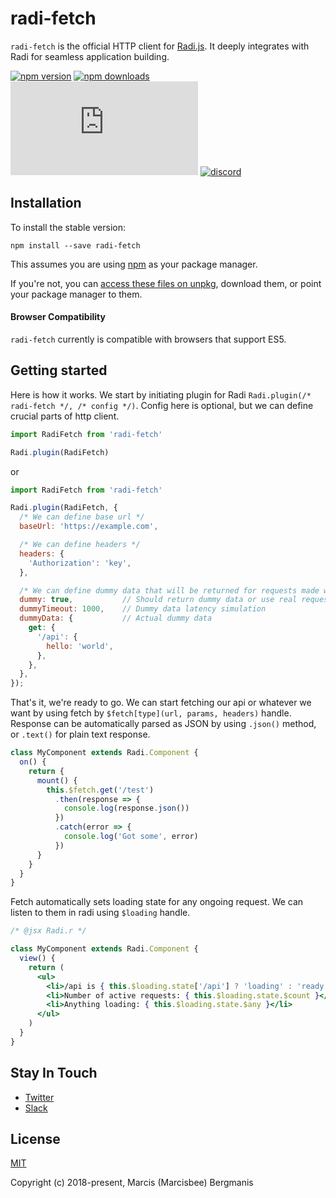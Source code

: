 # radi-fetch

`radi-fetch` is the official HTTP client for [Radi.js](https://radi.js.org). It deeply integrates with Radi for seamless application building.

[![npm version](https://img.shields.io/npm/v/radi-fetch.svg?style=flat-square)](https://www.npmjs.com/package/radi-fetch)
[![npm downloads](https://img.shields.io/npm/dm/radi-fetch.svg?style=flat-square)](https://www.npmjs.com/package/radi-fetch)
[![gzip bundle size](http://img.badgesize.io/https://unpkg.com/radi-fetch@latest/dist/radi-fetch.min.js?compression=gzip&style=flat-square)](https://unpkg.com/radi-fetch@latest/dist/radi-fetch.js)
[![discord](https://dcbadge.vercel.app/api/server/a62gfaDW2e?style=flat-square)](https://discord.gg/a62gfaDW2e)


## Installation

To install the stable version:

```
npm install --save radi-fetch
```

This assumes you are using [npm](https://www.npmjs.com/) as your package manager.  

If you're not, you can [access these files on unpkg](https://unpkg.com/radi-fetch/dist/), download them, or point your package manager to them.

#### Browser Compatibility

`radi-fetch` currently is compatible with browsers that support ES5.

## Getting started

Here is how it works. We start by initiating plugin for Radi `Radi.plugin(/* radi-fetch */, /* config */)`. Config here is optional, but we can define crucial parts of http client.

```jsx
import RadiFetch from 'radi-fetch'

Radi.plugin(RadiFetch)
```

or

```jsx
import RadiFetch from 'radi-fetch'

Radi.plugin(RadiFetch, {
  /* We can define base url */
  baseUrl: 'https://example.com',

  /* We can define headers */
  headers: {
    'Authorization': 'key',
  },

  /* We can define dummy data that will be returned for requests made with radi-fetch */
  dummy: true,           // Should return dummy data or use real requests
  dummyTimeout: 1000,    // Dummy data latency simulation
  dummyData: {           // Actual dummy data
    get: {
      '/api': {
        hello: 'world',
      },
    },
  },
});
```

That's it, we're ready to go. We can start fetching our api or whatever we want by using fetch by `$fetch[type](url, params, headers)` handle.
Response can be automatically parsed as JSON by using `.json()` method, or `.text()` for plain text response.

```jsx
class MyComponent extends Radi.Component {
  on() {
    return {
      mount() {
        this.$fetch.get('/test')
          .then(response => {
            console.log(response.json())
          })
          .catch(error => {
            console.log('Got some', error)
          })
      }
    }
  }
}
```

Fetch automatically sets loading state for any ongoing request. We can listen to them in radi using `$loading` handle.

```jsx
/* @jsx Radi.r */

class MyComponent extends Radi.Component {
  view() {
    return (
      <ul>
        <li>/api is { this.$loading.state['/api'] ? 'loading' : 'ready' }</li>
        <li>Number of active requests: { this.$loading.state.$count }</li>
        <li>Anything loading: { this.$loading.state.$any }</li>
      </ul>
    )
  }
}
```

## Stay In Touch

- [Twitter](https://twitter.com/radi_js)
- [Slack](https://join.slack.com/t/radijs/shared_invite/enQtMjk3NTE2NjYxMTI2LWFmMTM5NTgwZDI5NmFlYzMzYmMxZjBhMGY0MGM2MzY5NmExY2Y0ODBjNDNmYjYxZWYxMjEyNjJhNjA5OTJjNzQ)

## License

[MIT](http://opensource.org/licenses/MIT)

Copyright (c) 2018-present, Marcis (Marcisbee) Bergmanis
